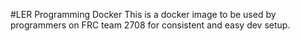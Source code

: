 #LER Programming Docker
This is a docker image to be used by programmers on FRC team 2708 for consistent and easy dev setup.

